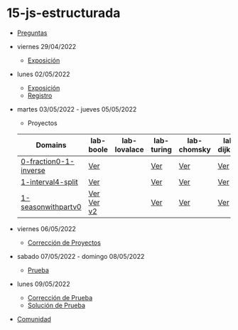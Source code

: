 # 15-js-estructurada

- [Preguntas](https://escuela.it/master-programacion-diseno-software)
- viernes 29/04/2022
  - [Exposición](https://escuela.it/master-programacion-diseno-software)
- lunes 02/05/2022
  - [Exposición](https://escuela.it/master-programacion-diseno-software)
  - [Registro](https://forms.gle/zzaGVdZS7KT1xgTz6)
- martes 03/05/2022 - jueves 05/05/2022
  - Proyectos
  
  |Domains|lab-boole|lab-lovalace|lab-turing|lab-chomsky|lab-dijkstra|
  |-------|---------|------------|----------|-----------|--------------|
  |  [0-fraction0-1-inverse](https://github.com/USantaTecla-0-domains/0-simpleDomains/blob/master/docs/5-units.md#0-fraction0-1-inverse)      |  [Ver](https://github.com/USantaTecla-ed-mpds/lab-boole/blob/master/tech-js-estructurada/ejercicios/0-fraction/0-1-inverse.js)                                                                                                                                          |            |  [Ver](https://github.com/USantaTecla-ed-mpds/lab-turing/blob/master/tech-js-estructurada/0-fraction/1-inverse/app.js)         | [Ver](https://github.com/USantaTecla-ed-mpds/lab-chomsky/blob/master/tech-js-estructurada/0-fraction/0-1-inverse.js)    | [Ver](https://github.com/USantaTecla-ed-mpds/lab-dijkstra/blob/master/tech-js-estructurada/0-fraction/0-1-inverse.js)         |
  |  [1-interval4-split](https://github.com/USantaTecla-0-domains/0-simpleDomains/blob/master/docs/5-units.md#1-interval4-split)              |  [Ver](https://github.com/USantaTecla-ed-mpds/lab-boole/blob/master/tech-js-estructurada/ejercicios/1-interval/4-split-v0.js)                                                                                                                                           |            |  [Ver](https://github.com/USantaTecla-ed-mpds/lab-turing/blob/master/tech-js-estructurada/0-fraction/4-split/app.js)           | [Ver](https://github.com/USantaTecla-ed-mpds/lab-chomsky/blob/master/tech-js-estructurada/1-interval/4-split.js)        | [Ver](https://github.com/USantaTecla-ed-mpds/lab-dijkstra/blob/master/tech-js-estructurada/1-interval/4-split.js)             |
  |  [1-seasonwithpartv0](https://github.com/USantaTecla-0-domains/0-simpleDomains/blob/master/docs/5-units.md#1-seasonwithpartv0)            |  [Ver](https://github.com/USantaTecla-ed-mpds/lab-boole/blob/master/tech-js-estructurada/ejercicios/3-date/1-seasonWithPart-v0.js) [Ver v2](https://github.com/USantaTecla-ed-mpds/lab-boole/blob/master/tech-js-estructurada/ejercicios/3-date/1-seasonWithPart-v0.js) |            |  [Ver](https://github.com/USantaTecla-ed-mpds/lab-turing/blob/master/tech-js-estructurada/0-fraction/1-seasonwithpart/app.js)  | [Ver](https://github.com/USantaTecla-ed-mpds/lab-chomsky/blob/master/tech-js-estructurada/1-seasonWithPart/v0.js)       | [Ver](https://github.com/USantaTecla-ed-mpds/lab-dijkstra/blob/master/tech-js-estructurada/3-dates/1-seasonWithPart.js)       |
 

- viernes 06/05/2022
  - [Corrección de Proyectos](https://escuela.it/master-programacion-diseno-software)
- sabado 07/05/2022 - domingo 08/05/2022
  - [Prueba](https://forms.gle/vPkQP29Q2DncPc4s8)
- lunes 09/05/2022
  - [Corrección de Prueba](https://escuela.it/master-programacion-diseno-software)
  - [Solución de Prueba](https://docs.google.com/spreadsheets/d/1Uwtqa5VdD5wK2X7eLgkS6_th16aPnsW8pa5Ft2TyLPo/edit#gid=0)
- [Comunidad](https://app.slack.com/client/T02S3KYD464/C02TWEF2SM8)
